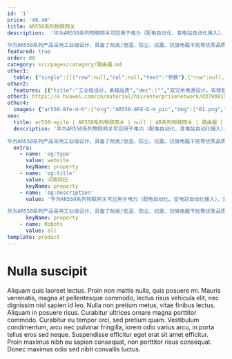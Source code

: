 ```yaml
---
id: '1'
price: '49.40'
title: AR550系列物联网关
description:  '华为AR550系列物联网关可应用于电力（配电自动化、变电站自动化接入）、交通（高速公路道路监控接入）、视频监控回传，以及工业以太网控制场景。

华为AR550系列产品采用工业级设计，具备了耐高/低温、防尘、抗震、抗强电磁干扰等优秀品质，满足电力行业严格的行业标准，可长时间无故障工作，保障业务稳定可靠。'
featured: true
order: 80
category: src/pages/category/路由器.md
other1: 
  table: {"single":[[{"row":null,"col":null,"text":"参数"},{"row":null,"col":null,"text":"AR550C-4GE"},{"row":null,"col":null,"text":"AR550C-2C6GE"}],[{"row":null,"col":null,"text":"固定以太接口"},{"row":null,"col":null,"text":"2 * 2.5G SFP（兼容GE）+ 4 * GE RJ45"},{"row":null,"col":null,"text":"2 * 2.5G SFP（兼容GE）+ 2 * GE Combo + 6 * GE RJ45"}],[{"row":null,"col":null,"text":"包转发率"},{"row":null,"col":null,"text":"13.5Mpps"},{"row":null,"col":null,"text":"19.5Mpps\n"}],[{"row":null,"col":null,"text":"交换容量"},{"row":null,"col":"2","text":"128Gbps"}],[{"row":null,"col":null,"text":"认证标准"},{"row":null,"col":"2","text":"CB（IEC 60950）\nNRTL（UL60950-1）\n欧盟 CE（EN 55022、EN 55024、EN 300386）\n美国 FCC（47CFR Part 15）\n加拿大 IC（ICES-003）\n澳洲 A-Tick（AS/NZS CIPSR22）\n电力 IEC61850-3/IEEE1613（变电站）\n"}],[{"row":null,"col":null,"text":"环网协议"},{"row":null,"col":"2","text":"SEP、STP、RSTP、MSTP"}],[{"row":null,"col":null,"text":"电源"},{"row":null,"col":"2","text":"双DC冗余：9.6~60V（工业端子）"}],[{"row":null,"col":null,"text":"防护等级"},{"row":null,"col":"2","text":"IP40"}],[{"row":null,"col":null,"text":"工作温度"},{"row":null,"col":"2","text":"–40℃~70℃\n设备可以在-40℃～+85℃工作温度下可靠运行2小时"}],[{"row":null,"col":null,"text":"外形尺寸\n(W x D x H )"},{"row":null,"col":"2","text":"44 * 133 * 150 mm"}]]}
other2:
  features: [{"title":"工业级设计，卓越品质","dec":["","双冗余电源设计，有效抵御电源系统故障问题，提升网络可靠性",""]},{"title":"组网灵活，业务安全可靠","dec":["","环网方式灵活，支持单环、半环、多环等各种组网，并提供ms级自愈环网保护",""]},{"title":"简单部署，轻松运维","dec":["","U盘开局，设备即插即用；远程拓扑管理，批量配置或升级",""]}]
other3: https://e.huawei.com/cn/material/his/enterprisenetwork/d379b0190040416da0fd643d3d67127e
other4:
  images: {"ar550-8fe-d-h":{"org":"AR550-8FE-D-H_pic","img":["01.png","02.png","03.png","04.png","05.png","06.png","07.png","08.png"]}}
seo:
  title: ar550-agile | AR550系列物联网关 | null | AR系列物联网关 | 路由器 | 企业网络
  description: '华为AR550系列物联网关可应用于电力（配电自动化、变电站自动化接入）、交通（高速公路道路监控接入）、视频监控回传，以及工业以太网控制场景。

华为AR550系列产品采用工业级设计，具备了耐高/低温、防尘、抗震、抗强电磁干扰等优秀品质，满足电力行业严格的行业标准，可长时间无故障工作，保障业务稳定可靠。'
  extra:
    - name: 'og:type'
      value: website
      keyName: property
    - name: 'og:title'
      value: 河南网田
      keyName: property
    - name: 'og:description'
      value: '华为AR550系列物联网关可应用于电力（配电自动化、变电站自动化接入）、交通（高速公路道路监控接入）、视频监控回传，以及工业以太网控制场景。

华为AR550系列产品采用工业级设计，具备了耐高/低温、防尘、抗震、抗强电磁干扰等优秀品质，满足电力行业严格的行业标准，可长时间无故障工作，保障业务稳定可靠。'
      keyName: property
    - name: Robots
      value: all
template: product
---
```


# Nulla suscipit

Aliquam quis laoreet lectus. Proin non mattis nulla, quis posuere mi. Mauris venenatis, magna at pellentesque commodo, lectus risus vehicula elit, nec dignissim nisl sapien id leo. Nulla non pretium metus, vitae finibus lectus. Aliquam in posuere risus. Curabitur ultrices ornare magna porttitor commodo. Curabitur eu tempor orci, sed pretium quam. Vestibulum condimentum, arcu nec pulvinar fringilla, lorem odio varius arcu, in porta tellus eros sed neque. Suspendisse efficitur eget erat sit amet efficitur. Proin maximus nibh eu sapien consequat, non porttitor risus consequat. Donec maximus odio sed nibh convallis luctus.